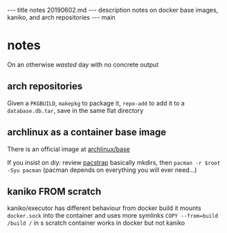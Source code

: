 --- title
notes 20190602.md
--- description
notes on docker base images, kaniko, and arch repositories
--- main


# notes

On an otherwise _wasted_ day with no concrete output

## arch repositories

Given a `PKGBUILD`,
`makepkg` to package it,
`repo-add` to add it to a `database.db.tar`,
save in the same flat directory

## archlinux as a container base image

There is an official image at [archlinux/base](https://hub.docker.com/r/archlinux/base/)

If you insist on diy: review [pacstrap](https://git.archlinux.org/arch-install-scripts.git/tree/pacstrap.in)
basically mkdirs,
then `pacman -r $root -Syu pacman`
(pacman depends on everything you will ever need...)

## kaniko FROM scratch

kaniko/executor has different behaviour from docker build
it mounts `docker.sock` into the container and uses more symlinks
`COPY --from=build /build /` in s scratch container works in docker but not kaniko
